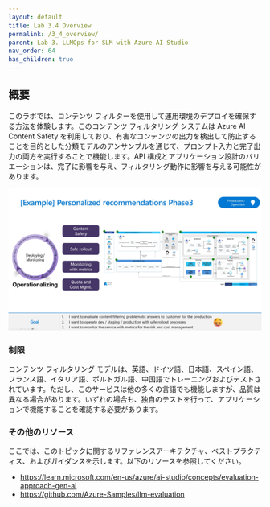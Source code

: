 ```yaml
---
layout: default
title: Lab 3.4 Overview
permalink: /3_4_overview/
parent: Lab 3. LLMOps for SLM with Azure AI Studio
nav_order: 64
has_children: true
---
```


## 概要
このラボでは、コンテンツ フィルターを使用して運用環境のデプロイを確保する方法を体験します。このコンテンツ フィルタリング システムは Azure AI Content Safety を利用しており、有害なコンテンツの出力を検出して防止することを目的とした分類モデルのアンサンブルを通じて、プロンプト入力と完了出力の両方を実行することで機能します。API 構成とアプリケーション設計のバリエーションは、完了に影響を与え、フィルタリング動作に影響を与える可能性があります。


![LLMOpsの](images/operation_requirements.jpg)

### 制限
コンテンツ フィルタリング モデルは、英語、ドイツ語、日本語、スペイン語、フランス語、イタリア語、ポルトガル語、中国語でトレーニングおよびテストされています。ただし、このサービスは他の多くの言語でも機能しますが、品質は異なる場合があります。いずれの場合も、独自のテストを行って、アプリケーションで機能することを確認する必要があります。

### その他のリソース
ここでは、このトピックに関するリファレンスアーキテクチャ、ベストプラクティス、およびガイダンスを示します。以下のリソースを参照してください。 

- https://learn.microsoft.com/en-us/azure/ai-studio/concepts/evaluation-approach-gen-ai
- https://github.com/Azure-Samples/llm-evaluation
